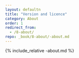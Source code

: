 ```yaml
---
layout: defaultn
title: "Version and licence"
category: About
order: 1
redirect_from:
  - /8-about/
repo: _book/8-about/-about.md
---
```

{% include_relative -about.md %}
